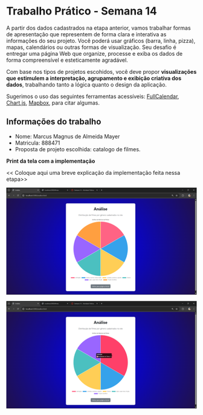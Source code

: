 
# Trabalho Prático - Semana 14

A partir dos dados cadastrados na etapa anterior, vamos trabalhar formas de apresentação que representem de forma clara e interativa as informações do seu projeto. Você poderá usar gráficos (barra, linha, pizza), mapas, calendários ou outras formas de visualização. Seu desafio é entregar uma página Web que organize, processe e exiba os dados de forma compreensível e esteticamente agradável.

Com base nos tipos de projetos escohidos, você deve propor **visualizações que estimulem a interpretação, agrupamento e exibição criativa dos dados**, trabalhando tanto a lógica quanto o design da aplicação.

Sugerimos o uso das seguintes ferramentas acessíveis: [FullCalendar](https://fullcalendar.io/), [Chart.js](https://www.chartjs.org/), [Mapbox](https://docs.mapbox.com/api/), para citar algumas.

## Informações do trabalho

- Nome: Marcus Magnus de Almeida Mayer
- Matricula: 888471
- Proposta de projeto escolhida: catalogo de filmes.


**Print da tela com a implementação**

<< Coloque aqui uma breve explicação da implementação feita nessa etapa>>

![alt text](print/print-1.png)

![alt text](print/print-2.png)